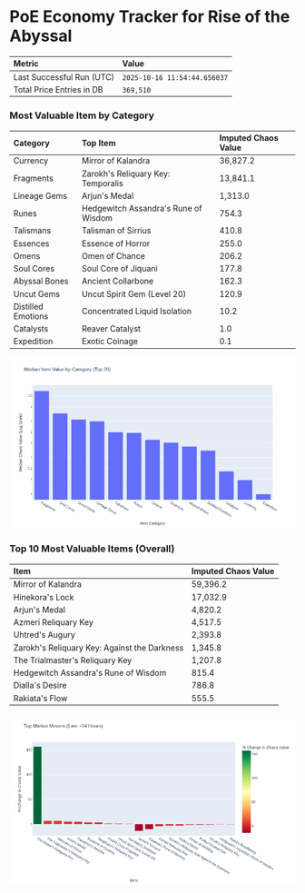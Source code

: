 # PoE Economy Tracker for Rise of the Abyssal

<!-- START_MAINTENANCE -->
| Metric | Value |
|:---|:---|
| Last Successful Run (UTC) | `2025-10-16 11:54:44.656037` |
| Total Price Entries in DB | `369,510` |

<!-- END_MAINTENANCE -->

<!-- START_DATAFRAME_DEBUG -->
<!-- END_DATAFRAME_DEBUG -->

<!-- START_CATEGORY_ANALYSIS -->
### Most Valuable Item by Category
| Category | Top Item | Imputed Chaos Value |
| :--- | :--- | :--- |
| Currency | Mirror of Kalandra | 36,827.2 |
| Fragments | Zarokh's Reliquary Key: Temporalis | 13,841.1 |
| Lineage Gems | Arjun's Medal | 1,313.0 |
| Runes | Hedgewitch Assandra's Rune of Wisdom | 754.3 |
| Talismans | Talisman of Sirrius | 410.8 |
| Essences | Essence of Horror | 255.0 |
| Omens | Omen of Chance | 206.2 |
| Soul Cores | Soul Core of Jiquani | 177.8 |
| Abyssal Bones | Ancient Collarbone | 162.3 |
| Uncut Gems | Uncut Spirit Gem (Level 20) | 120.9 |
| Distilled Emotions | Concentrated Liquid Isolation | 10.2 |
| Catalysts | Reaver Catalyst | 1.0 |
| Expedition | Exotic Coinage | 0.1 |


![Category Analysis Chart](charts/category_analysis.png)
<!-- END_ANALYSIS -->

<!-- START_ANALYSIS -->
### Top 10 Most Valuable Items (Overall)
| Item | Imputed Chaos Value |
| :--- | :--- |
| Mirror of Kalandra | 59,396.2 |
| Hinekora's Lock | 17,032.9 |
| Arjun's Medal | 4,820.2 |
| Azmeri Reliquary Key | 4,517.5 |
| Uhtred's Augury | 2,393.8 |
| Zarokh's Reliquary Key: Against the Darkness | 1,345.8 |
| The Trialmaster's Reliquary Key | 1,207.8 |
| Hedgewitch Assandra's Rune of Wisdom | 815.4 |
| Dialla's Desire | 786.8 |
| Rakiata's Flow | 555.5 |


![Market Movers Chart](charts/market_movers.png)
<!-- END_ANALYSIS -->
